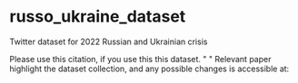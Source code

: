 # russo_ukraine_dataset
Twitter dataset for 2022 Russian and Ukrainian crisis

Please use this citation, if you use this this dataset. " "
Relevant paper highlight the dataset collection, and any possible changes is accessible at: 
